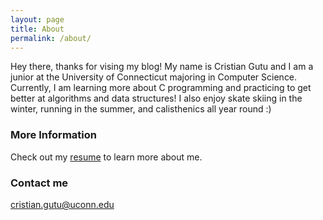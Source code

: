 ```yaml
---
layout: page
title: About
permalink: /about/
---
```

Hey there, thanks for vising my blog! My name is Cristian Gutu and I am a junior at the University of Connecticut majoring in Computer Science. Currently, I am learning more about C programming and practicing to get better at algorithms and data structures! I also enjoy skate skiing in the winter, running in the summer, and calisthenics all year round :) 

### More Information

Check out my [resume](https://drive.google.com/file/d/1qa_J9OhAFboldarJEI02VKwsbGUQ-cVG/view?usp=sharing) to learn more about me.

### Contact me

[cristian.gutu@uconn.edu](mailto:cristian.gutu@uconn.edu)
